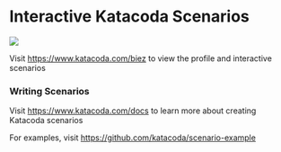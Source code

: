 # Interactive Katacoda Scenarios

[![](http://shields.katacoda.com/katacoda/biez/count.svg)](https://www.katacoda.com/biez "Get your profile on Katacoda.com")

Visit https://www.katacoda.com/biez to view the profile and interactive scenarios

### Writing Scenarios
Visit https://www.katacoda.com/docs to learn more about creating Katacoda scenarios

For examples, visit https://github.com/katacoda/scenario-example
